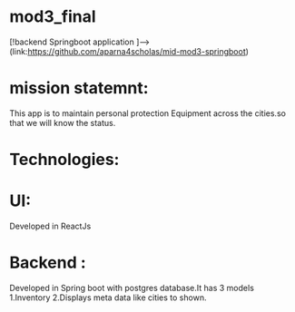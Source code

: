 # mod3_final
 [!backend Springboot application  ]--> (link:https://github.com/aparna4scholas/mid-mod3-springboot)
 
 # mission statemnt:
 This app is to maintain personal protection Equipment across the cities.so that we will know the status.
 # Technologies:
 # UI: 
 Developed in ReactJs
 # Backend : 
 Developed in Spring boot with postgres database.It has 3 models 1.Inventory
 2.Displays meta data like cities to shown.
 

